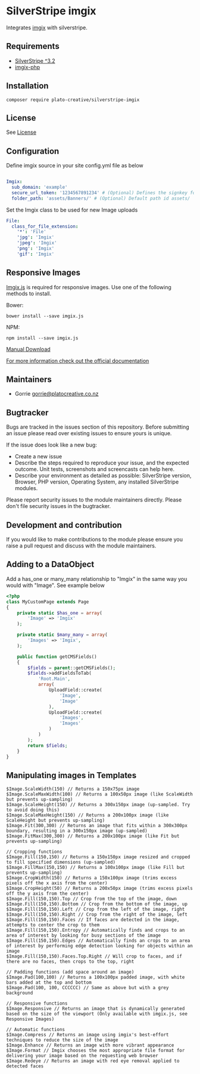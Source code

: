 # SilverStripe imgix

Integrates [imgix](https://docs.imgix.com/) with silverstripe.

## Requirements

 * [SilverStripe ^3.2](https://www.silverstripe.org/)
 * [imgix-php](https://github.com/imgix/imgix-php)

## Installation
```
composer require plato-creative/silverstripe-imgix
```

## License

See [License](license.md)

## Configuration

Define imgix source in your site config.yml file as below
```yaml

Imgix:
  sub_domain: 'example'
  secure_url_token: '1234567891234' # (Optional) Defines the signkey for private sources
  folder_path: 'assets/Banners/' # (Optional) Default path id assets/
```

Set the Imgix class to be used for new Image uploads
```yaml
File:
  class_for_file_extension:
    '*': 'File'
    'jpg': 'Imgix'
    'jpeg': 'Imgix'
    'png': 'Imgix'
    'gif': 'Imgix'
```

## Responsive Images

[Imgix.js](https://www.imgix.com/imgix-js) is required for responsive images.  Use one of the following methods to install.

Bower:
```
bower install --save imgix.js
```

NPM:
```
npm install --save imgix.js
```

[Manual Download](https://raw.githubusercontent.com/imgix/imgix.js/master/dist/imgix.min.js)

[For more information check out the official documentation](https://www.imgix.com/imgix-js)

## Maintainers

 * Gorrie <gorrie@platocreative.co.nz>

## Bugtracker

Bugs are tracked in the issues section of this repository. Before submitting an issue please read over
existing issues to ensure yours is unique.

If the issue does look like a new bug:

 - Create a new issue
 - Describe the steps required to reproduce your issue, and the expected outcome. Unit tests, screenshots
 and screencasts can help here.
 - Describe your environment as detailed as possible: SilverStripe version, Browser, PHP version,
 Operating System, any installed SilverStripe modules.

Please report security issues to the module maintainers directly. Please don't file security issues in the bugtracker.

## Development and contribution

If you would like to make contributions to the module please ensure you raise a pull request and discuss with the module maintainers.

## Adding to a DataObject

Add a has_one or many_many relationship to "Imgix" in the same way you would with "Image". See example below

```php
<?php
class MyCustomPage extends Page
{
	private static $has_one = array(
		'Image' => 'Imgix'
	);

    private static $many_many = array(
		'Images' => 'Imgix',
	);

	public function getCMSFields()
	{
		$fields = parent::getCMSFields();
		$fields->addFieldsToTab(
			'Root.Main',
			array(
				UploadField::create(
					'Image',
					'Image'
				),
				UploadField::create(
					'Images',
					'Images'
				)
			)
		);
		return $fields;
	}
}
```

## Manipulating images in Templates

```
$Image.ScaleWidth(150) // Returns a 150x75px image
$Image.ScaleMaxWidth(100) // Returns a 100x50px image (like ScaleWidth but prevents up-sampling)
$Image.ScaleHeight(150) // Returns a 300x150px image (up-sampled. Try to avoid doing this)
$Image.ScaleMaxHeight(150) // Returns a 200x100px image (like ScaleHeight but prevents up-sampling)
$Image.Fit(300,300) // Returns an image that fits within a 300x300px boundary, resulting in a 300x150px image (up-sampled)
$Image.FitMax(300,300) // Returns a 200x100px image (like Fit but prevents up-sampling)

// Cropping functions
$Image.Fill(150,150) // Returns a 150x150px image resized and cropped to fill specified dimensions (up-sampled)
$Image.FillMax(150,150) // Returns a 100x100px image (like Fill but prevents up-sampling)
$Image.CropWidth(150) // Returns a 150x100px image (trims excess pixels off the x axis from the center)
$Image.CropHeight(50) // Returns a 200x50px image (trims excess pixels off the y axis from the center)
$Image.Fill(150,150).Top // Crop from the top of the image, down
$Image.Fill(150,150).Bottom // Crop from the bottom of the image, up
$Image.Fill(150,150).Left // Crop from the left of the image, right
$Image.Fill(150,150).Right // Crop from the right of the image, left
$Image.Fill(150,150).Faces // If faces are detected in the image, attempts to center the crop to them
$Image.Fill(150,150).Entropy // Automatically finds and crops to an area of interest by looking for busy sections of the image
$Image.Fill(150,150).Edges // Automatically finds an crops to an area of interest by performing edge detection looking for objects within an image
$Image.Fill(150,150).Faces.Top.Right // Will crop to faces, and if there are no faces, then crops to the top, right

// Padding functions (add space around an image)
$Image.Pad(100,100) // Returns a 100x100px padded image, with white bars added at the top and bottom
$Image.Pad(100, 100, CCCCCC) // Same as above but with a grey background

// Responsive functions
$Image.Responsive // Returns an image that is dynamically generated based on the size of the viewport (Only available with imgix.js, see Responsive Images)

// Automatic functions
$Image.Compress // Returns an image using imgix's best-effort techniques to reduce the size of the image
$Image.Enhance // Returns an image with more vibrant appearance
$Image.Format // Imgix chooses the most appropriate file format for delivering your image based on the requesting web browser
$Image.Redeye // Returns an image with red eye removal applied to detected faces
```
